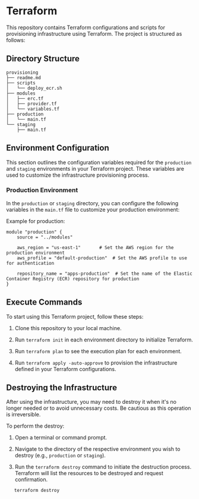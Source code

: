 # Terraform

This repository contains Terraform configurations and scripts for provisioning infrastructure using Terraform. The project is structured as follows:

## Directory Structure

```
provisioning
├── readme.md
├── scripts
│   └── deploy_ecr.sh
├── modules
│   ├── erc.tf
│   ├── provider.tf
│   └── variables.tf
├── production
│   └── main.tf
└── staging
    ├── main.tf
```

## Environment Configuration

This section outlines the configuration variables required for the `production` and `staging` environments in your Terraform project. These variables are used to customize the infrastructure provisioning process.

### Production Environment

In the `production` or `staging` directory, you can configure the following variables in the `main.tf` file to customize your production environment:

Example for production:
```hcl
module "production" {
    source = "../modules"

    aws_region = "us-east-1"       # Set the AWS region for the production environment
    aws_profile = "default-production"  # Set the AWS profile to use for authentication

    repository_name = "apps-production"  # Set the name of the Elastic Container Registry (ECR) repository for production
}
```

## Execute Commands

To start using this Terraform project, follow these steps:

1. Clone this repository to your local machine.

2. Run `terraform init` in each environment directory to initialize Terraform.

3. Run `terraform plan` to see the execution plan for each environment.

4. Run `terraform apply -auto-approve` to provision the infrastructure defined in your Terraform configurations.


## Destroying the Infrastructure

After using the infrastructure, you may need to destroy it when it's no longer needed or to avoid unnecessary costs. Be cautious as this operation is irreversible.

To perform the destroy:

1. Open a terminal or command prompt.

2. Navigate to the directory of the respective environment you wish to destroy (e.g., `production` or `staging`).

3. Run the `terraform destroy` command to initiate the destruction process. Terraform will list the resources to be destroyed and request confirmation.
```shell
   terraform destroy
```
